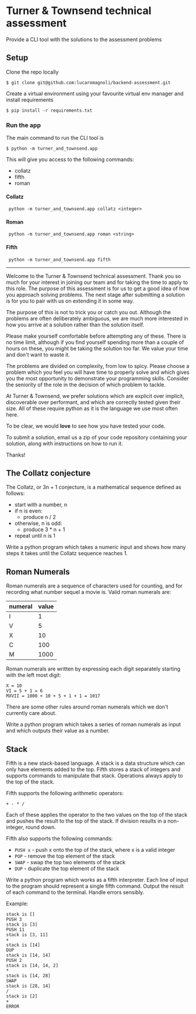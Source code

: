 # Turner & Townsend technical assessment

Provide a CLI tool with the solutions to the assessment problems

## Setup

Clone the repo locally

    $ git clone git@github.com:lucaromagnoli/backend-assessment.git

Create a virtual environment using your favourite virtual env manager and install requirements

    $ pip install -r requirements.txt

### Run the app

The main command to run the CLI tool is

  `$ python -m turner_and_townsend.app`

This will give you access to the following commands:
  * collatz  
  * fifth
  * roman
  
#### Collatz
     python -m turner_and_townsend.app collatz <integer> 

#### Roman
     python -m turner_and_townsend.app roman <string>

#### Fifth
     python -m turner_and_townsend.app fifth 

-----
Welcome to the Turner & Townsend technical assessment. 
Thank you so much for your interest in joining our team and for taking the time to apply to this role.
The purpose of this assessment is for us to get a good idea of how you approach solving problems.
The next stage after submitting a solution is for you to pair with us on extending it in some way.

The purpose of this is not to trick you or catch you out. Although the problems are often deliberately
ambiguous, we are much more interested in how you arrive at a solution rather than the solution itself.

Please make yourself comfortable before attempting any of these. There is no time limit, although if you
find yourself spending more than a couple of hours on these, you might be taking the solution too far.
We value your time and don't want to waste it.

The problems are divided on complexity, from low to spicy. Please choose a problem which you feel you
will have time to properly solve and which gives you the most opportunity to demonstrate your programming
skills. Consider the seniority of the role in the decision of which problem to tackle.

At Turner & Townsend, we prefer solutions which are explicit over implicit, discoverable over performant,
and which are correctly tested given their size. All of these require python as it is the language we
use most often here.

To be clear, we would **love** to see how you have tested your code.

To submit a solution, email us a zip of your code repository containing your solution, along with
instructions on how to run it.

Thanks!

## The Collatz conjecture

The Collatz, or 3n + 1 conjecture, is a mathematical sequence defined as follows:

* start with a number, n
* if n is even:
  * produce n / 2
* otherwise, n is odd:
  * produce 3 * n + 1
* repeat until n is 1

Write a python program which takes a numeric input and shows how many steps it takes until the Collatz
sequence reaches 1.

## Roman Numerals

Roman numerals are a sequence of characters used for counting, and for recording what number sequel a movie is.
Valid roman numerals are:

| numeral | value |
| ------- | ----- |
| I       | 1     |
| V       | 5     |
| X       | 10    |
| C       | 100   |
| M       | 1000  |

Roman numerals are written by expressing each digit separately starting with the left most digit:

```
X = 10
VI = 5 + 1 = 6
MXVII = 1000 + 10 + 5 + 1 + 1 = 1017
```

There are some other rules around roman numerals which we don't currently care about.

Write a python program which takes a series of roman numerals as input and which outputs their value as a number.

## Stack

Fifth is a new stack-based language. A stack is a data structure which can only have elements added to the top.
Fifth stores a stack of integers and supports commands to manipulate that stack. 
Operations always apply to the top of the stack.

Fifth supports the following arithmetic operators:

```
+ - * /
```

Each of these applies the operator to the two values on the top of the stack and pushes the
result to the top of the stack. If division results in a non-integer, round down.

Fifth also supports the following commands:

* `PUSH x` - push x onto the top of the stack, where x is a valid integer
* `POP` - remove the top element of the stack
* `SWAP` - swap the top two elements of the stack
* `DUP` - duplicate the top element of the stack

Write a python program which works as a fifth interpreter. Each line of input to the program should
represent a single fifth command. Output the result of each command to the terminal. Handle errors sensibly.

Example:
```
stack is []
PUSH 3
stack is [3]
PUSH 11
stack is [3, 11]
+
stack is [14]
DUP
stack is [14, 14]
PUSH 2
stack is [14, 14, 2]
*
stack is [14, 28]
SWAP
stack is [28, 14]
/
stack is [2]
+
ERROR
```
